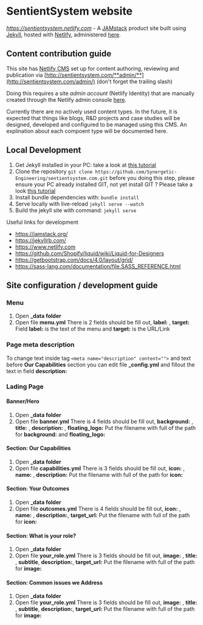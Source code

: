 # SentientSystem website

_https://sentientsystem.netlify.com_ - A [JAMstack](https://jamstack.org/) product site built using [Jekyll](https://jekyllrb.com/), hosted with [Netlify](https://www.netlify.com), administered [here](https://app.netlify.com/sites/sentientsystem).

## Content contribution guide

This site has [Netlify CMS](https://www.netlifycms.org/) set up for content authoring, reviewing and publication via [http://sentientsystem.com/**admin/**](http://sentientsystem.com/admin/) (don't forget the trailing slash)

Doing this requires a site _admin account_ (Netlify Identity) that are manually created through the Netlify admin console [here](https://app.netlify.com/sites/sentientsystem/identity).

Currently there are no actively used content types. In the future, it is expected that things like blogs, R&D projects and case studies will be designed, developed and configured to be managed using this CMS. An explination about each compoent type will be documented here.

## Local Development

 1. Get Jekyll installed in your PC: take a look at [this tutorial](https://jekyllrb.com/docs/installation/)  
 2. Clone the repository
  `git clone https://github.com/Synergetic-Engineering/sentientsystem.com.git`
  before you doing this step, please ensure your PC already installed GIT, not yet install GIT ? Please take a look [this tutorial](https://git-scm.com/book/en/v2/Getting-Started-Installing-Git)
 3. Install bundle dependencies with: `bundle install`
 4. Serve locally with live-reload `jekyll serve --watch` 
 5. Build the jekyll site with command: `jekyll serve`

Useful links for development

- https://jamstack.org/
- https://jekyllrb.com/
- https://www.netlify.com
- https://github.com/Shopify/liquid/wiki/Liquid-for-Designers
- https://getbootstrap.com/docs/4.0/layout/grid/
- https://sass-lang.com/documentation/file.SASS_REFERENCE.html

## Site configuration / development guide

### Menu

1. Open **_data folder**
2. Open file **menu.yml**
There is 2 fields should be fill out, **label:** , **target:** 
Field **label:** is the text of the menu and **target:** is the URL/Link

### Page meta description
To change text inside tag `<meta name="description" content="">`
 and text before **Our Capabilities** section you can edit file **_config.yml** and fillout the text in field **description:**

### Lading Page

#### Banner/Hero

1. Open **_data folder**
2. Open file **banner.yml**
There is 4 fields should be fill out, **background:** , **title:** , **description:** , **floating_logo:**
Put the filename with full of the path for **background:** and **floating_logo:**

####  Section: Our Capabilities

1. Open **_data folder**
2. Open file **capabilities.yml**
There is 3 fields should be fill out, **icon:** , **name:** , **description:**
Put the filename with full of the path for **icon:**

####  Section: Your Outcomes

1. Open **_data folder**
2. Open file **outcomes.yml**
There is 4 fields should be fill out, **icon:** , **name:** , **description:**, **target_url:**
Put the filename with full of the path for **icon:**

####  Section: What is your role?

1. Open **_data folder**
2. Open file **your_role.yml**
There is 3 fields should be fill out, **image:** , **title:** , **subtitle**, **description:**, **target_url:**
Put the filename with full of the path for **image:**


####  Section: Common issues we Address

1. Open **_data folder**
2. Open file **your_role.yml**
There is 3 fields should be fill out, **image:** , **title:** , **subtitle**, **description:**, **target_url:**
Put the filename with full of the path for **image:**


